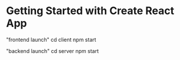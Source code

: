 # Getting Started with Create React App

"frontend launch"
cd client
npm start

"backend launch"
cd server
npm start